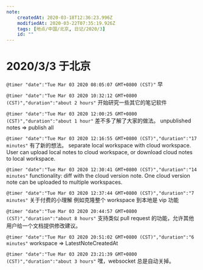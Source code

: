 ```yaml
---
note:
    createdAt: 2020-03-18T12:36:23.996Z
    modifiedAt: 2020-03-22T07:35:19.926Z
    tags: [地点/中国/北京, 日记/2020/3]
    id: ""
---
```

# 2020/3/3 于北京

`@timer "date":"Tue Mar 03 2020 08:05:07 GMT+0800 (CST)"`
早

`@timer "date":"Tue Mar 03 2020 10:32:12 GMT+0800 (CST)","duration":"about 2 hours"`
开始研究一些其它的笔记软件

`@timer "date":"Tue Mar 03 2020 12:00:25 GMT+0800 (CST)","duration":"about 1 hour"`
差不多了解了大家的做法。
unpublished notes => publish all

`@timer "date":"Tue Mar 03 2020 12:16:55 GMT+0800 (CST)","duration":"17 minutes"`
有了新的想法。
separate local workspace with cloud workspace. 
User can upload local notes to cloud workspace, or download cloud notes to local workspace.

`@timer "date":"Tue Mar 03 2020 12:30:41 GMT+0800 (CST)","duration":"14 minutes"`
functionality: diff with the cloud version note.
One cloud version note can be uploaded to multiple workspaces.  

`@timer "date":"Tue Mar 03 2020 12:37:44 GMT+0800 (CST)","duration":"7 minutes"`
关于付费的小理解
例如克隆整个 workspace 到本地是 vip 功能

`@timer "date":"Tue Mar 03 2020 20:44:57 GMT+0800 (CST)","duration":"about 8 hours"`
支持类似 pull request 的功能，允许其他用户给一个文档提供修改建议。

`@timer "date":"Tue Mar 03 2020 20:51:02 GMT+0800 (CST)","duration":"6 minutes"`
workspace => LatestNoteCreatedAt

`@timer "date":"Tue Mar 03 2020 23:21:39 GMT+0800 (CST)","duration":"about 3 hours"`
嘿，websocket 总是自动关掉。
